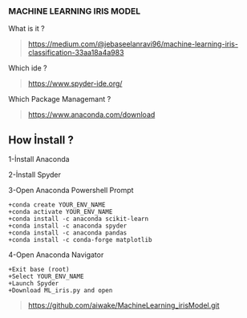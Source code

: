 ### MACHINE LEARNING IRIS MODEL

What is it ?
> https://medium.com/@jebaseelanravi96/machine-learning-iris-classification-33aa18a4a983

Which ide ?
> https://www.spyder-ide.org/

Which Package Managemant ?
> https://www.anaconda.com/download

## How İnstall ?
1-İnstall Anaconda

2-İnstall Spyder

3-Open Anaconda Powershell Prompt

    +conda create YOUR_ENV_NAME
    +conda activate YOUR_ENV_NAME
    +conda install -c anaconda scikit-learn
    +conda install -c anaconda spyder
    +conda install -c anaconda pandas
    +conda install -c conda-forge matplotlib
4-Open Anaconda Navigator

    +Exit base (root)
    +Select YOUR_ENV_NAME
    +Launch Spyder
    +Download ML_iris.py and open 
    
  > https://github.com/aiwake/MachineLearning_irisModel.git



